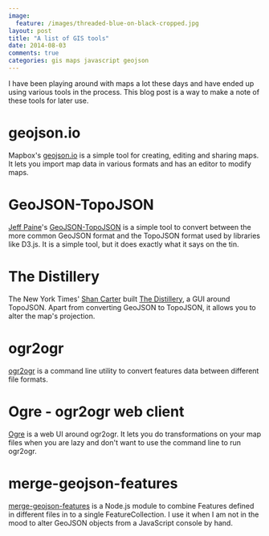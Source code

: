 ```yaml
---
image:
  feature: /images/threaded-blue-on-black-cropped.jpg
layout: post
title: "A list of GIS tools"
date: 2014-08-03
comments: true
categories: gis maps javascript geojson
---
```

I have been playing around with maps a lot these days and have ended up using various tools in the process. This blog post is a way to make a note of these tools for later use.

# geojson.io
Mapbox's [geojson.io](http://geojson.io/) is a simple tool for creating, editing and sharing maps. It lets you import map data in various formats and has an editor to modify maps.

# GeoJSON-TopoJSON
[Jeff Paine](https://github.com/JeffPaine)'s [GeoJSON-TopoJSON](https://github.com/JeffPaine/geojson-topojson) is a simple tool to convert between the more common GeoJSON format and the TopoJSON format used by libraries like D3.js. It is a simple tool, but it does exactly what it says on the tin.

# The Distillery
The New York Times' [Shan Carter](http://shancarter.com/) built [The Distillery](http://shancarter.github.io/distillery/), a GUI around TopoJSON. Apart from converting GeoJSON to TopoJSON, it allows you to alter the map's projection.

# ogr2ogr
[ogr2ogr](http://www.gdal.org/ogr2ogr.html) is a command line utility to convert features data between different file formats.

# Ogre - ogr2ogr web client
[Ogre](http://ogre.adc4gis.com/) is a web UI around ogr2ogr. It lets you do transformations on your map files when you are lazy and don't want to use the command line to run ogr2ogr.

# merge-geojson-features
[merge-geojson-features](https://www.npmjs.org/package/) is a Node.js module to combine Features defined in different files in to a single FeatureCollection. I use it when I am not in the mood to alter GeoJSON objects from a JavaScript console by hand.
